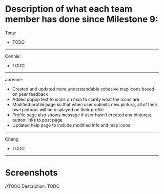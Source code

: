 # Description of what each team member has done since Milestone 9:

Tony:
- TODO

---

Connie:
- TODO

---

Jorenne:
- Created and updated more understandable cohesive map icons based on peer feedback
- Added popup text to icons on map to clarify what the icons are
- Modified profile page so that when user submits new pintura, all of their own pinturas will be displayed on their profile
- Profile page also shows message if user hasn't created any pinturas; button links to post page
- Updated help page to include modified info and map icons

---

Chang:
- TODO

---

# Screenshots 

//TODO
Description: TODO
